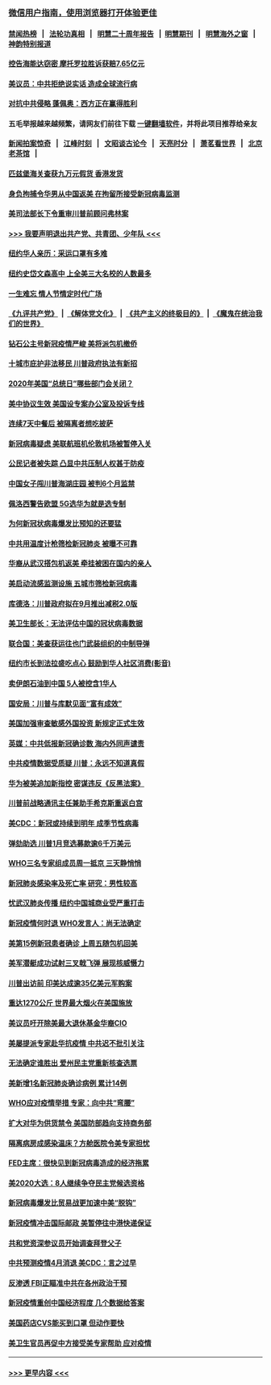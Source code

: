 ### [微信用户指南，使用浏览器打开体验更佳](https://github.com/gfw-breaker/banned-news1/blob/master/indexes/wechat-guide.md?t=0)
#### [禁闻热榜](热点新闻.md?t=0)  &nbsp;&nbsp;|&nbsp;&nbsp; [法轮功真相](https://github.com/gfw-breaker/truth/blob/master/README.md?t=0) &nbsp;&nbsp;|&nbsp;&nbsp; [明慧二十周年报告](https://github.com/gfw-breaker/mh-reports/blob/master/README.md?t=0) &nbsp;&nbsp;|&nbsp;&nbsp;[明慧期刊](https://github.com/gfw-breaker/mh-qikan) &nbsp;&nbsp;|&nbsp;&nbsp; [明慧海外之窗](https://github.com/gfw-breaker/mh-news/blob/master/README.md?t=0) &nbsp;&nbsp;|&nbsp;&nbsp; [神韵特别报道](https://github.com/gfw-breaker/mh-news/blob/master/shenyun.md?t=0)
#### [控告海能达窃密 摩托罗拉胜诉获赔7.65亿元](../pages/nsc412/n11871594.md?t=02160244) 
#### [美议员：中共拒绝说实话 造成全球流行病](../pages/nsc412/n11871582.md?t=02160244) 
#### [对抗中共侵略 蓬佩奥：西方正在赢得胜利](../pages/nsc412/n11871500.md?t=02160244) 
#### 五毛举报越来越频繁，请网友们前往下载 [一键翻墙软件](https://github.com/gfw-breaker/ssr-accounts)，并将此项目推荐给亲友
#### [新闻拍案惊奇](https://github.com/gfw-breaker/banned-news1/blob/master/pages/link4.md) &nbsp;&nbsp;|&nbsp;&nbsp; [江峰时刻](https://github.com/gfw-breaker/banned-news1/blob/master/pages/link4.md) &nbsp;&nbsp;|&nbsp;&nbsp; [文昭谈古论今](https://github.com/gfw-breaker/banned-news1/blob/master/pages/link4.md) &nbsp;&nbsp;|&nbsp;&nbsp; [天亮时分](https://github.com/gfw-breaker/banned-news1/blob/master/pages/link4.md) &nbsp;&nbsp;|&nbsp;&nbsp; [萧茗看世界](https://github.com/gfw-breaker/banned-news1/blob/master/pages/link4.md) &nbsp;&nbsp;|&nbsp;&nbsp; [北京老茶馆](https://github.com/gfw-breaker/banned-news1/blob/master/pages/link4.md) &nbsp;&nbsp;|&nbsp;&nbsp; 
#### [匹兹堡海关查获九万元假货 香港发货](../pages/nsc412/n11870716.md?t=02160244) 
#### [身负拘捕令华男从中国返美  在拘留所接受新冠病毒监测](../pages/nsc412/n11870710.md?t=02160244) 
#### [美司法部长下令重审川普前顾问弗林案](../pages/nsc412/n11870258.md?t=02160244) 
#### [>>> 我要声明退出共产党、共青团、少年队 <<<](https://github.com/begood0513/goodnews/blob/master/quit/letter.md) 
#### [纽约华人亲历：采运口罩有多难](../pages/nsc412/n11870531.md?t=02160244) 
#### [纽约史岱文森高中  上全美三大名校的人数最多](../pages/nsc412/n11870557.md?t=02160244) 
#### [一生难忘 情人节情定时代广场](../pages/nsc412/n11870536.md?t=02160244) 
#### [《九评共产党》](https://github.com/begood0513/9ping.md/blob/master/README.md) &nbsp;|&nbsp; [《解体党文化》](../../../../jtdwh.md/blob/master/README.md)  &nbsp;|&nbsp; [《共产主义的终极目的》](../../../../gczydzjmd.md/blob/master/README.md) &nbsp;|&nbsp; [《魔鬼在统治我们的世界》](../../../../mgztzwmdsj.md/blob/master/README.md) 
#### [钻石公主号新冠疫情严峻 美将派包机撤侨](../pages/nsc412/n11870505.md?t=02160244) 
#### [十城市庇护非法移民 川普政府执法有新招](../pages/nsc412/n11870410.md?t=02160244) 
#### [2020年美国“总统日”哪些部门会关闭？](../pages/nsc412/n11870148.md?t=02160244) 
#### [美中协议生效 美国设专案办公室及投诉专线](../pages/nsc412/n11870266.md?t=02160244) 
#### [连续7天中餐后 被隔离者想吃披萨](../pages/nsc412/n11870243.md?t=02160244) 
#### [新冠病毒疑虑 美联航班机伦敦机场被暂停入关](../pages/nsc412/n11870015.md?t=02160244) 
#### [公民记者被失踪 凸显中共压制人权甚于防疫](../pages/nsc412/n11870042.md?t=02160244) 
#### [中国女子闯川普海湖庄园 被判6个月监禁](../pages/nsc412/n11869919.md?t=02160244) 
#### [佩洛西警告欧盟 5G选华为就是选专制](../pages/nsc412/n11869898.md?t=02160244) 
#### [为何新冠状病毒爆发比预知的还要猛](../pages/nsc412/n11869828.md?t=02160244) 
#### [中共用温度计枪筛检新冠肺炎 被曝不可靠](../pages/nsc412/n11869707.md?t=02160244) 
#### [华裔从武汉搭包机返美 牵挂被困在国内的亲人](../pages/nsc412/n11869711.md?t=02160244) 
#### [美启动流感监测设施 五城市筛检新冠病毒](../pages/nsc412/n11869689.md?t=02160244) 
#### [库德洛：川普政府拟在9月推出减税2.0版](../pages/nsc412/n11869627.md?t=02160244) 
#### [美卫生部长：无法评估中国的冠状病毒数据](../pages/nsc412/n11869301.md?t=02160244) 
#### [联合国：美查获运往也门武装组织的中制导弹](../pages/nsc412/n11868677.md?t=02160244) 
#### [纽约市长到法拉盛吃点心  鼓励到华人社区消费(影音)](../pages/nsc412/n11868197.md?t=02160244) 
#### [卖伊朗石油到中国  5人被控含1华人](../pages/nsc412/n11867988.md?t=02160244) 
#### [国安局：川普与库默见面“富有成效”](../pages/nsc412/n11867976.md?t=02160244) 
#### [美国加强审查敏感外国投资 新规定正式生效](../pages/nsc412/n11868041.md?t=02160244) 
#### [英媒：中共低报新冠确诊数 海内外同声谴责](../pages/nsc412/n11867421.md?t=02160244) 
#### [中共疫情数据受质疑 川普：永远不知道真假](../pages/nsc412/n11867195.md?t=02160244) 
#### [华为被美追加新指控 密谋违反《反黑法案》](../pages/nsc412/n11867191.md?t=02160244) 
#### [川普前战略通讯主任兼助手希克斯重返白宫](../pages/nsc412/n11867104.md?t=02160244) 
#### [美CDC：新冠或持续到明年 成季节性病毒](../pages/nsc412/n11867279.md?t=02160244) 
#### [弹劾助选 川普1月竞选募款逾6千万美元](../pages/nsc412/n11866950.md?t=02160244) 
#### [WHO三名专家组成员周一抵京 三天静悄悄](../pages/nsc412/n11866947.md?t=02160244) 
#### [新冠肺炎感染率及死亡率 研究：男性较高](../pages/nsc412/n11866956.md?t=02160244) 
#### [忧武汉肺炎传播 纽约中国城商业受严重打击](../pages/nsc412/n11866902.md?t=02160244) 
#### [新冠疫情何时退 WHO发言人：尚无法确定](../pages/nsc412/n11866864.md?t=02160244) 
#### [美第15例新冠患者确诊 上周五随包机回美](../pages/nsc412/n11866852.md?t=02160244) 
#### [美军潜艇成功试射三叉戟飞弹 展现核威慑力](../pages/nsc412/n11866046.md?t=02160244) 
#### [川普出访前 印美达成逾35亿美元军购案](../pages/nsc412/n11865444.md?t=02160244) 
#### [重达1270公斤 世界最大烟火在美国施放](../pages/nsc412/n11865198.md?t=02160244) 
#### [美议员吁开除美最大退休基金华裔CIO](../pages/nsc412/n11865230.md?t=02160244) 
#### [美屡提派专家赴华抗疫情 中共迟不批引关注](../pages/nsc412/n11864719.md?t=02160244) 
#### [无法确定谁胜出 爱州民主党重新核查选票](../pages/nsc412/n11864830.md?t=02160244) 
#### [美新增1名新冠肺炎确诊病例 累计14例](../pages/nsc412/n11864893.md?t=02160244) 
#### [WHO应对疫情举措 专家：向中共“弯腰”](../pages/nsc412/n11864727.md?t=02160244) 
#### [扩大对华为供货禁令 美国防部趋向支持商务部](../pages/nsc412/n11864773.md?t=02160244) 
#### [隔离病房成感染温床？方舱医院令美专家担忧](../pages/nsc412/n11864575.md?t=02160244) 
#### [FED主席：很快见到新冠病毒造成的经济拖累](../pages/nsc412/n11864507.md?t=02160244) 
#### [美2020大选：8人继续争夺民主党候选资格](../pages/nsc412/n11864327.md?t=02160244) 
#### [新冠病毒爆发比贸易战更加速中美“脱钩”](../pages/nsc412/n11864470.md?t=02160244) 
#### [新冠疫情冲击国际邮政 美暂停往中港快递保证](../pages/nsc412/n11864207.md?t=02160244) 
#### [共和党资深参议员开始调查拜登父子](../pages/nsc412/n11863984.md?t=02160244) 
#### [中共预测疫情4月消退 美CDC：言之过早](../pages/nsc412/n11864310.md?t=02160244) 
#### [反渗透 FBI正瞄准中共在各州政治干预](../pages/nsc412/n11864300.md?t=02160244) 
#### [新冠疫情重创中国经济程度 几个数据给答案](../pages/nsc412/n11864203.md?t=02160244) 
#### [美国药店CVS能买到口罩 但动作要快](../pages/nsc412/n11862438.md?t=02160244) 
#### [美卫生官员再促中方接受美专家帮助 应对疫情](../pages/nsc412/n11864043.md?t=02160244) 

----
#### [ >>> 更早内容 <<< ](../indexes/nsc412-earlier.md)
